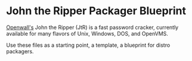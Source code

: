 # John the Ripper Packager Blueprint

[Openwall's](http://openwall.com/) John the Ripper (JtR) is a fast password cracker,
currently available for many flavors of Unix, Windows, DOS, and OpenVMS.

Use these files as a starting point, a template, a blueprint for distro packagers.
